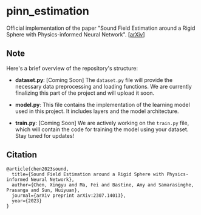 # pinn_estimation
Official implementation of the paper "Sound Field Estimation around a Rigid Sphere with Physics-informed Neural Network".
[[arXiv](arxiv.org/pdf/2307.14013.pdf)]

##  Note
Here's a brief overview of the repository's structure:

- **dataset.py**: [Coming Soon] The `dataset.py` file will provide the necessary data preprocessing and loading functions. We are currently finalizing this part of the project and will upload it soon.

- **model.py**: This file contains the implementation of the learning model used in this project. It includes layers and the model architecture.

- **train.py**: [Coming Soon] We are actively working on the `train.py` file, which will contain the code for training the model using your dataset. Stay tuned for updates!


## Citation
```
@article{chen2023sound,
  title={Sound Field Estimation around a Rigid Sphere with Physics-informed Neural Network},
  author={Chen, Xingyu and Ma, Fei and Bastine, Amy and Samarasinghe, Prasanga and Sun, Huiyuan},
  journal={arXiv preprint arXiv:2307.14013},
  year={2023}
}
```
